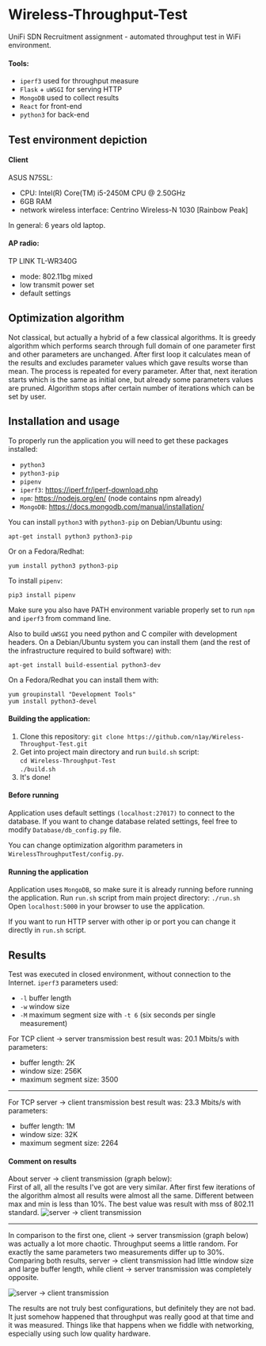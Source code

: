 

# Wireless-Throughput-Test
 UniFi SDN Recruitment assignment - automated throughput test in WiFi environment.
 #### Tools:
   * `iperf3` used for throughput measure
   * `Flask` + `uWSGI` for serving HTTP
   * `MongoDB` used to collect results
   * `React` for front-end
   * `python3` for back-end
## Test environment depiction
#### Client
ASUS N75SL:
  * CPU: Intel(R) Core(TM) i5-2450M CPU @ 2.50GHz 
  * 6GB RAM
  * network wireless interface: Centrino Wireless-N 1030 \[Rainbow Peak\]

In general: 6 years old laptop.

#### AP radio:
TP LINK TL-WR340G
  * mode: 802.11bg mixed
  * low transmit power set
  * default settings

## Optimization algorithm
Not classical, but actually a hybrid of a few classical algorithms. It is greedy algorithm which performs search through full domain of one parameter first and other parameters are unchanged. After first loop it calculates mean of the results and excludes parameter values which gave results worse than mean. The process is repeated for every parameter. After that, next iteration starts which is the same as initial one, but already some parameters values are pruned. Algorithm stops after certain number of iterations which can be set by user.

## Installation and usage
To properly run the application you will need to get these packages installed:
  * `python3`
  * `python3-pip`
  * `pipenv`
  * `iperf3`: https://iperf.fr/iperf-download.php
  * `npm`: https://nodejs.org/en/ (node contains npm already)
  * `MongoDB`: https://docs.mongodb.com/manual/installation/

You can install `python3` with `python3-pip` on Debian/Ubuntu using:
```
apt-get install python3 python3-pip
```
Or on a Fedora/Redhat:
```
yum install python3 python3-pip
```
To install `pipenv`:
```
pip3 install pipenv
```
Make sure you also have PATH environment variable  properly set to run `npm` and `iperf3` from command line.

Also to build `uWSGI` you need python and C compiler with development headers. On a Debian/Ubuntu system you can install them (and the rest of the infrastructure required to build software) with:
```
apt-get install build-essential python3-dev
```

On a Fedora/Redhat you can install them with:
```
yum groupinstall "Development Tools"
yum install python3-devel
```

  
#### Building the application:
  1. Clone this repository: 
    `git clone https://github.com/n1ay/Wireless-Throughput-Test.git`
  2. Get into project main directory and run `build.sh` script:  
    `cd Wireless-Throughput-Test`  
    `./build.sh`  
  3. It's done!

#### Before running
Application uses default settings `(localhost:27017)` to connect to the database. If you want to change database related settings, feel free to modify `Database/db_config.py` file.

You can change optimization algorithm parameters in `WirelessThroughputTest/config.py`.

#### Running the application
Application uses `MongoDB`, so make sure it is already running before running the application.
Run `run.sh` script from main project directory: `./run.sh`  
Open `localhost:5000` in your browser to use the application.

If you want to run HTTP server with other ip or port you can change it directly in `run.sh` script.

## Results
Test was executed in closed environment, without connection to the Internet. `iperf3` parameters used:
  * `-l` buffer length
  * `-w` window size
  * `-M` maximum segment size
with `-t 6` (six seconds per single measurement)

For TCP client -> server transmission best result was:
20.1 Mbits/s with parameters:
  * buffer length: 2K
  * window size: 256K
  * maximum segment size: 3500
---
For TCP server -> client transmission best result was:
23.3 Mbits/s with parameters:
  * buffer length: 1M
  * window size: 32K
  * maximum segment size: 2264

#### Comment on results
About server -> client transmission (graph below):  
First of all, all the results I've got are very similar. After first few iterations of the algorithm almost all results were almost all the same. Different between max and min is less than 10%. The best value was result with mss of 802.11 standard.
![server -> client transmission](https://n1ay.github.io/sc.png)

---
In comparison to the first one, client -> server transmission (graph below) was actually a lot more chaotic. Throughput seems a little random. For exactly the same parameters two measurements differ up to 30%. Comparing both results, server -> client transmission had little window size and large buffer length, while client -> server transmission was completely opposite.

![server -> client transmission](https://n1ay.github.io/cs.png)

The results are not truly best configurations, but definitely they are not bad. It just somehow happened that throughput was really good at that time and it was measured. Things like that happens when we fiddle with networking, especially using such low quality hardware.
